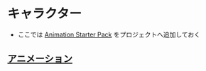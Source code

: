 ﻿# キャラクター

- ここでは [Animation Starter Pack](https://www.unrealengine.com/marketplace/animation-starter-pack)  をプロジェクトへ追加しておく

## [アニメーション](https://github.com/horinoh/UE/tree/master/Character/Animation)